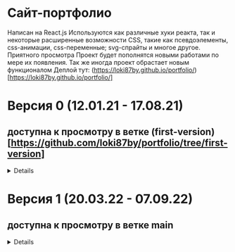 # Сайт-портфолио
Написан на React.js
Используются как различные хуки реакта, так и некоторые расширенные возможности CSS, такие как псевдоэлементы, css-анимации, css-переменные; svg-спрайты и многое другое.
Приятного просмотра
Проект будет пополнятся новыми работами по мере их появления.
Так же иногда проект обрастает новым функционалом
Деплой тут: (https://loki87by.github.io/portfolio/) [https://loki87by.github.io/portfolio/]
# Версия 0 (12.01.21 - 17.08.21)
## доступна к просмотру в ветке (first-version) [https://github.com/loki87by/portfolio/tree/first-version]

<details>

## Версия 0.1.1(11.02.21):
Добавлена анимация при наведении на аватар, возможность начать игру заново после проигрыша
## Версия 0.1.2(12.02.21):
Произведен дебаггинг интерфейса при адаптиве
## Версия 0.1.3(24.06.21):
Произведен рефакторинг раздела "работы". Обновлены пакеты библиотек.
## Версия 0.1.4(28.06.21):
Добавлено 5 работ. исправлена предзагрузка изображений
## Версия 0.2.0(29.06.21):
Добавлена одна работа. Добавлена возможность переключения на светлый фон. Дополнено описание. Растровое лого в шапке заменено векторным.
## Версия 0.2.1(17.07.21):
Добавлена одна работа. Пофиксены баги. Произведен небольшой рефакторинг кода.
## Версия 0.2.2(19.07.21):
Добавлена одна работа. Произведен частичный рефакторинг.
## Версия 0.2.3(14.08.21):
На экранах маленькой ширины исправлены баги тапа запуска игры и полей ввода диапазона
## Версия 0.2.4(17.08.21):
Добавлена подсказка для анимации работ

</details>

# Версия 1 (20.03.22 - 07.09.22)
## доступна к просмотру в ветке main

<details>

## Версия 1.0.0(26.08.22):
Произведен полный рефакторинг кода, полностью переделан интерфейс, встроенная ранее игра вынесена в отдельный проект, добавлены слайдеры, биография оформлена в виде js-кода, возраст отображается в режиме реального времени (с возможностью просмотра в режиме двоичной системы счисления). Используемый стек переведен в градационную модель отсортированную по мере степени освоения того или иного инструмента.
Добавлен сертификат EPAM. Возможность переключения светлой/темной темы заменена выбором любой цветовой гаммы, и прочие мелкие изменения.
## Версия 1.0.1(21.03.22):
Исправлен баг с предзагрузкой изображений.
## Версия 1.0.2(22.03.22):
Добавлен 1 проект.
## Версия 1.0.3(23.03.22):
Добавлена одна работа включающая 2 проекта (бэк и фронт).
Внесены некоторые изменения в добавленные ранее работы
## Версия 1.0.4(29.03.22):
Добавлены 2 однотипных проекта (классика и Vue).
## Версия 1.0.5(31.03.22):
Добавлен 1 проект.
## Версия 1.0.6(02.04.22):
Добавлен 1 проект. Произведена оптимизация изображений
## Версия 1.0.7(04.04.22):
Добавлен 1 проект.
## Версия 1.0.8(05.04.22):
Добавлен 1 проект. Исправлены выявленные баги
## Версия 1.0.9(12.04.22):
Добавлена одна работа включающая 2 проекта (бэк и фронт).
Добавлена автоматическая прокрутка к проекту по клику на его изображении в галерее слайдера
## Версия 1.0.10(22.04.22):
Устранены найденные баги
## Версия 1.0.11(26.07.22):
Добавлена одна работа включающая 2 проекта (бэк и фронт).
Устранены найденные баги
## Версия 1.0.12(28.07.22):
Добавлена одна работа.
Устранен баг фильтрации по redux
## Версия 1.0.13(31.07.22):
Добавлена одна работа.
## Версия 1.1.0(02.08.22):
Произведен рефакторинг простых анимаций,
устранен баг подсчета времени жизни
## Версия 1.1.1(24.08.22):
Добавлена одна работа.
## Версия 1.1.2(26.08.22):
Произведен рефакторинг слегка усложненных анимаций.
## Версия 1.1.3(07.09.22):
Добавлен parralax-разделитель между биографией и скиллами.

</details>

